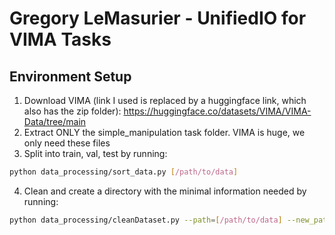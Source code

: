 # Gregory LeMasurier - UnifiedIO for VIMA Tasks

## Environment Setup
1. Download VIMA (link I used is replaced by a huggingface link, which also has the zip folder): https://huggingface.co/datasets/VIMA/VIMA-Data/tree/main
2. Extract ONLY the simple_manipulation task folder. VIMA is huge, we only need these files
3. Split into train, val, test by running:  
```bash
python data_processing/sort_data.py [/path/to/data]
```
4. Clean and create a directory with the minimal information needed by running:  
```bash
python data_processing/cleanDataset.py --path=[/path/to/data] --new_path=[OPTIONAL /path/to/put/clean/data OR LEAVE OUT TO NOT CREATE A NEW DIRECTORY]
```